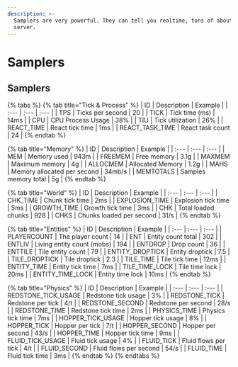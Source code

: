 ```yaml
---
description: >-
  Samplers are very powerful. They can tell you realtime, tons of about your
  server.
---
```


# Samplers

## Samplers

{% tabs %}
{% tab title="Tick & Process" %}
| ID | Description | Example |
| :--- | :--- | :--- |
| TPS | Ticks per second | 20 |
| TICK | Tick time \(ms\) | 14ms |
| CPU | CPU Process Usage | 38% |
| TIU | Tick utilization | 26% |
| REACT\_TIME | React tick time | 1ms |
| REACT\_TASK\_TIME | React task count | 24 |
{% endtab %}

{% tab title="Memory" %}
| ID | Description | Example |
| :--- | :--- | :--- |
| MEM | Memory used | 943m |
| FREEMEM | Free memory | 3.1g |
| MAXMEM | Maximum memory | 4g |
| ALLOCMEM | Allocated Memory | 1.2g |
| MAHS | Memory allocated per second | 34mb/s |
| MEMTOTALS | Samples memory total | 5g |
{% endtab %}

{% tab title="World" %}
| ID | Description | Example |
| :--- | :--- | :--- |
| CHK\_TIME | Chunk tick time | 2ms |
| EXPLOSION\_TIME | Explosion tick time | 5ms |
| GROWTH\_TIME | Growth tick time | 3ms |
| CHK | Total loaded chunks | 928 |
| CHKS | Chunks loaded per second | 31/s |
{% endtab %}

{% tab title="Entities" %}
| ID | Description | Example |
| :--- | :--- | :--- |
| PLAYERCOUNT | The player count | 14 |
| ENT | Entity count total | 302 |
| ENTLIV | Living entity count \(mobs\) | 194 |
| ENTDROP | Drop count | 36 |
| ENTTILE | Tile entity count | 79 |
| ENTITY\_DROPTICK | Entity droptick | 7.5 |
| TILE\_DROPTICK | Tile droptick | 2.3 |
| TILE\_TIME | Tile tick time | 12ms |
| ENTITY\_TIME | Entity tick time | 7ms |
| TILE\_TIME\_LOCK | Tile time lock | 20ms |
| ENTITY\_TIME\_LOCK | Entity time lock | 10ms |
{% endtab %}

{% tab title="Physics" %}
| ID | Description | Example |
| :--- | :--- | :--- |
| REDSTONE\_TICK\_USAGE | Redstone tick usage | 3% |
| REDSTONE\_TICK | Redstone per tick | 4/t |
| REDSTONE\_SECOND | Redstone per second | 28/s |
| REDSTONE\_TIME | Redstone tick time | 2ms |
| PHYSICS\_TIME | Physics tick time  | 7ms |
| HOPPER\_TICK\_USAGE | Hopper tick usage | 8% |
| HOPPER\_TICK | Hopper per tick | 7/t |
| HOPPER\_SECOND | Hopper per second | 43/s |
| HOPPER\_TIME | Hopper tick time | 9ms |
| FLUID\_TICK\_USAGE | Fluid tick usage | 4% |
| FLUID\_TICK | Fluid flows per tick | 4/t |
| FLUID\_SECOND | Fluid flows per second | 54/s |
| FLUID\_TIME | Fluid tick time | 3ms |
{% endtab %}
{% endtabs %}



